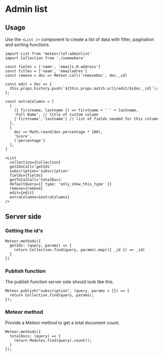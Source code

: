 # Admin list

## Usage

Use the `<List />` component to create a list of data with filter, pagination and sorting functions.

```JSX
import List from 'meteor/lef:adminlist'
import Collection from './somewhere'

const fields = ['name', 'emails.0.address']
const titles = ['naam', 'emailadres']
const remove = doc => Meteor.call('removeDoc', doc._id)

const edit = doc => {
  this.props.history.push(`${this.props.match.url}/edit/${doc._id}`);
};

const extraColumns = [
  [
    ({ firstname, lastname }) => firstname + ' ' + lastname,
    'Full Name', // title of custom column
    ['firstname','lastname'] // list of fields needed for this column
  ],
  [
    doc => Math.round(doc.percentage * 100),
    'Score',
    ['percentage']
  ],
]

<List
  collection={Collection}
  getIdsCall='getIds'
  subscription='subscription'
  fields={fields}
  getTotalCall='totalDocs'
  defaultQuery={{ type: 'only_show_this_type' }}
  remove={remove}
  edit={edit}
  extraColumns={extraColumns}
/>
```

## Server side

### Getting the id's

```JS
Meteor.methods({
  getIds: (query, params) => {
    return Collection.find(query, params).map(({ _id }) => _id)
  }
})
```

### Publish function

The publish function server side should look like this.

```JS
Meteor.publish("subscription", (query, params = {}) => {
  return Collection.find(query, params);
});
```

### Meteor method

Provide a Meteor method to get a total document count.

```JS
Meteor.methods({
  totalDocs: (query) => {
    return Modules.find(query).count();
  }
});
```
